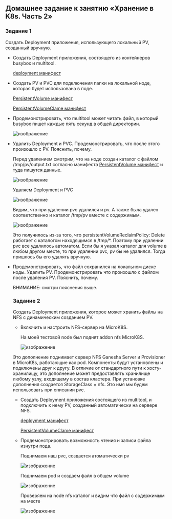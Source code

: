 ## Домашнее задание к занятию «Хранение в K8s. Часть 2»

### Задание 1
Создать Deployment приложения, использующего локальный PV, созданный вручную.

 - Создать Deployment приложения, состоящего из контейнеров busybox и multitool.

   [deployment манифест](deploy-1.yaml)
   
 - Создать PV и PVC для подключения папки на локальной ноде, которая будет использована в поде.

   [PersistentVolume манифест](pv.yaml)

   [PersistentVolumeClame манифест](pvc.yaml)

 - Продемонстрировать, что multitool может читать файл, в который busybox пишет каждые пять секунд в общей директории.

   ![изображение](https://github.com/user-attachments/assets/0e37528f-621d-41a4-860e-18c7f2cb5746)


 - Удалить Deployment и PVC. Продемонстрировать, что после этого произошло с PV. Пояснить, почему.

   Перед удалением смотрим, что на ноде создан каталог c файлом /tmp/pv/output.txt согласно манифеста  [PersistentVolume манифест](pv.yaml) и туда пишутся данные.

   ![изображение](https://github.com/user-attachments/assets/35803847-6462-4f40-97c4-8489da4e4939)

   Удаляем Deployment и PVC

   ![изображение](https://github.com/user-attachments/assets/7d9c98c7-a5f9-44c0-b5f9-f805a57d2e87)

   Видим, что при удалении pvc удалился и pv. А также была удален соответственно и каталог /tmp/pv вместе с содержимым.

   ![изображение](https://github.com/user-attachments/assets/a4a7f071-59db-43b5-8fce-fd59764635c2)

   Это получилось из-за того, что persistentVolumeReclaimPolicy: Delete  работает с каталогом находящимся в /tmp/*. Поэтому при удалении pvc все удалилось автоматом. Если бы я указал каталог для volume в любом другом месте, то при удалении pvc, pv бы не удалился. Тогда пришлось бы его удалять вручную.
    
 - Продемонстрировать, что файл сохранился на локальном диске ноды. Удалить PV. Продемонстрировать что произошло с файлом после удаления PV. Пояснить, почему.

    ВНИМАНИЕ: смотри пояснения выше.

   ### Задание 2
   Создать Deployment приложения, которое может хранить файлы на NFS с динамическим созданием PV.

    - Включить и настроить NFS-сервер на MicroK8S.

      На моей тестовой node был поднят addon nfs MicroK8S.

      ![изображение](https://github.com/user-attachments/assets/09b3dcf9-8082-4925-875d-5685534d6f3a)

     Это дополнение поднимает сервер NFS Ganesha Server и Provisioner в MicroK8s, работающие как pod. Компоненты будут установлены и подключены друг к другу. В отличие от стандартного пути к хосту-хранилищу, это дополнение может предоставлять хранилище любому узлу, входящему в состав кластера.
     При установке дополнения создается StorageClass = nfs. Это имя мы будем использовать при описании pvc.

    - Создать Deployment приложения состоящего из multitool, и подключить к нему PV, созданный автоматически на сервере NFS.

      [deployment манифест](deploy-2.yaml)
      
      [PersistentVolumeClame манифест](pvc-nfs.yaml)
    
    - Продемонстрировать возможность чтения и записи файла изнутри пода.

      Поднимаем наш pvc, создается атоматически pv
      
      ![изображение](https://github.com/user-attachments/assets/14105092-d657-4f22-8e35-7892220f17b0)

      Поднимаем pod и создаем файл в общем volume

      ![изображение](https://github.com/user-attachments/assets/1222a3d2-008f-4a12-90ef-75d65f66e89c)

      Проверяем на node nfs каталог и видим что файл с содержимым на месте
      
      ![изображение](https://github.com/user-attachments/assets/67c9225a-5397-4810-858d-ba5f6c97a430)



